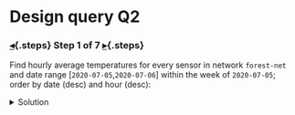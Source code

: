 <div class="top">

# Design query Q2
### [◂](command:katapod.loadPage?step4){.steps} Step 1 of 7 [▸](command:katapod.loadPage?step6){.steps}
</div>

Find hourly average temperatures for every sensor in network `forest-net` and date range [`2020-07-05`,`2020-07-06`] within the week of `2020-07-05`; 
order by date (desc) and hour (desc):

<details>
  <summary>Solution</summary>

```sql
SELECT date_hour, avg_temperature, 
       latitude, longitude, sensor 
FROM temperatures_by_network
WHERE network    = 'forest-net'
  AND week       = '2020-07-05'
  AND date_hour >= '2020-07-05'
  AND date_hour  < '2020-07-07';
```{{execute}}

</details>

<br/>

Find hourly average temperatures for every sensor in network `forest-net` and date range [`2020-07-04`,`2020-07-06`] within the weeks of `2020-06-28` and `2020-07-05`; 
order by date (desc) and hour (desc):

<details>
  <summary>Solution 1</summary>

```sql
SELECT date_hour, avg_temperature, 
       latitude, longitude, sensor 
FROM temperatures_by_network
WHERE network    = 'forest-net'
  AND week       = '2020-07-05'
  AND date_hour >= '2020-07-04'
  AND date_hour  < '2020-07-07';
  
SELECT date_hour, avg_temperature, 
       latitude, longitude, sensor 
FROM temperatures_by_network
WHERE network    = 'forest-net'
  AND week       = '2020-06-28'
  AND date_hour >= '2020-07-04'
  AND date_hour  < '2020-07-07';  
```{{execute}}

</details>

<details>
  <summary>Solution 2</summary>

```sql
SELECT date_hour, avg_temperature, 
       latitude, longitude, sensor 
FROM temperatures_by_network
WHERE network    = 'forest-net'
  AND week      IN ('2020-07-05','2020-06-28')
  AND date_hour >= '2020-07-04'
  AND date_hour  < '2020-07-07';  
```{{execute}}

</details>